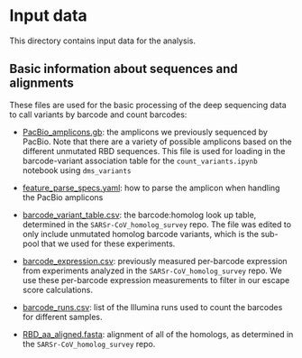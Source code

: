 # Input data
This directory contains input data for the analysis.

## Basic information about sequences and alignments

These files are used for the basic processing of the deep sequencing data to call variants by barcode and count barcodes:

   - [PacBio_amplicons.gb](PacBio_amplicons.gb): the amplicons we previously sequenced by PacBio.
     Note that there are a variety of possible amplicons based on the different unmutated RBD sequences.
     This file is used for loading in the barcode-variant association table for the `count_variants.ipynb` notebook using `dms_variants`

   - [feature_parse_specs.yaml](feature_parse_specs.yaml): how to parse the amplicon when handling the PacBio amplicons

   - [barcode_variant_table.csv](barcode_variant_table.csv): the barcode:homolog look up table, determined in the `SARSr-CoV_homolog_survey` repo. The file was edited to only include unmutated homolog barcode variants, which is the sub-pool that we used for these experiments.
   
   - [barcode_expression.csv](barcode_expression.csv): previously measured per-barcode expression from experiments analyzed in the `SARSr-CoV_homolog_survey` repo. We use these per-barcode expression measurements to filter in our escape score calculations.

   - [barcode_runs.csv](barcode_runs.csv): list of the Illumina runs used to count the barcodes for different samples.

   - [RBD_aa_aligned.fasta](RBD_aa.aligned.fasta_): alignment of all of the homologs, as determined in the `SARSr-CoV_homolog_survey` repo.